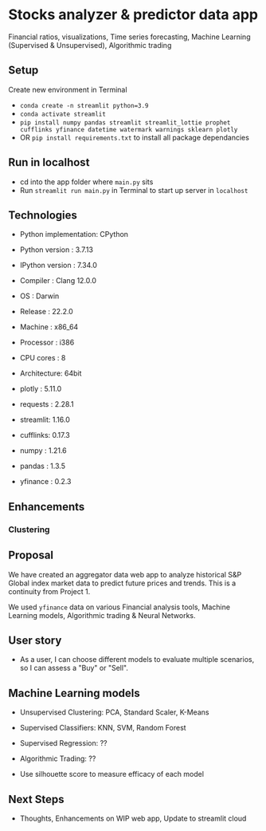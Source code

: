 # Stocks analyzer & predictor data app


Financial ratios, visualizations, Time series forecasting, Machine Learning (Supervised & Unsupervised), Algorithmic trading

## Setup
Create new environment in Terminal
- `conda create -n streamlit python=3.9`
- `conda activate streamlit`
- `pip install numpy pandas streamlit streamlit_lottie prophet cufflinks yfinance datetime watermark warnings sklearn plotly`
- OR `pip install requirements.txt` to install all package dependancies


## Run in localhost
- cd into the app folder where `main.py` sits
- Run `streamlit run main.py` in Terminal to start up server in `localhost`


## Technologies
- Python implementation: CPython
- Python version       : 3.7.13
- IPython version      : 7.34.0

- Compiler    : Clang 12.0.0 
- OS          : Darwin
- Release     : 22.2.0
- Machine     : x86_64
- Processor   : i386
- CPU cores   : 8
- Architecture: 64bit

- plotly   : 5.11.0
- requests : 2.28.1
- streamlit: 1.16.0
- cufflinks: 0.17.3
- numpy    : 1.21.6
- pandas   : 1.3.5
- yfinance : 0.2.3


## Enhancements
### Clustering

## Proposal
We have created an aggregator data web app to analyze historical S&P Global index market data to predict future prices and trends. This is a continuity from Project 1.

We used `yfinance` data on various Financial analysis tools, Machine Learning models, Algorithmic trading & Neural Networks.

## User story

- As a user, I can choose different models to evaluate multiple scenarios, so I can assess a "Buy" or "Sell".

## Machine Learning models

- Unsupervised Clustering: PCA, Standard Scaler, K-Means
- Supervised Classifiers: KNN, SVM, Random Forest
- Supervised Regression: ??
- Algorithmic Trading: ??

- Use silhouette score to measure efficacy of each model

## Next Steps
- Thoughts, Enhancements on WIP web app, Update to streamlit cloud

